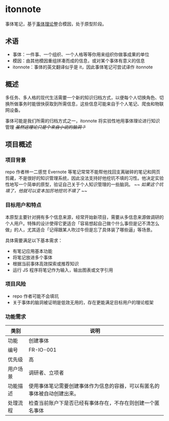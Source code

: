 # itonnote

事体笔记，基于[事体理论](http://onetwo.ren/处理人格的边界/)整合模因，处于原型阶段。

## 术语

- 事体：一件事、一个组织、一个人格等等你用来组织你做事成果的单位
- 模因：由其他模因重组拼凑而成的信息，或对某个事体有意义的信息
- itonnote：事体的英文翻译似乎是 it，因此事体笔记可尝试译作 itonnote

## 概述

多任务、多人格的现代生活需要一个新的知识归档方式，以便每个人切换角色、切换所做事务时能很快获取到所需信息，这些信息可能来自于个人笔记、爬虫和物联网设备。

事体可能是我们所需的归档方式之一，itonnote 将实验性地用事体理论进行知识管理   *~~虽然这理论只是个来自小说的脑洞？~~*

## 项目概述

### 项目背景

repo 作者林一二感觉 Evernote 等笔记常常不能帮他找回支离破碎的笔记和网页剪藏，不是很好的知识管理系统，因此没法支持好他挖坑不填的习性。他决定实验性地写一个简单的原型，验证自己关于个人知识管理的一些脑洞。  *~~ 如果这个坑填了，他就可以变本加厉地挖坑不填了 ~~*

### 目标用户和特点

本原型主要针对拥有多个信息来源，经常开始新项目，需要从多信息来源做调研的个人用户。特殊的设计使得它更适合「容易想起自己做个什么事但是记不清怎么做」的人，尤其适合「记得跟某人吹过牛但是忘了具体装了哪些逼」等场景。

具体需要满足以下基本需求：

- 有笔记应用基本功能
- 将笔记放进多个事体
- 根据当前事体高效探索或推荐知识
- 运行 JS 程序将笔记作为输入，输出图表或文字引用

### 项目风险

- repo 作者可能不会填坑
- 关于事体的脑洞被证明是低效无用的，存在更能满足目标用户的理论框架

### 功能需求

类别|说明
-|-
功能|创建事体
编号|FR-IO-001
优先级|高
用户场景|调研者、立项者
功能描述|使用事体笔记需要创建事体作为信息的容器，可以有匿名的事体被自动创建出来。
处理流程|检查当前账户下是否已经有事体存在，不存在则创建一个匿名事体
